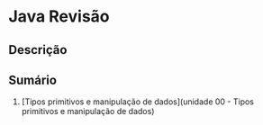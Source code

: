 # Java Revisão

## Descrição

## Sumário

1. [Tipos primitivos e manipulação de dados](unidade 00 - Tipos primitivos e manipulação de dados)
